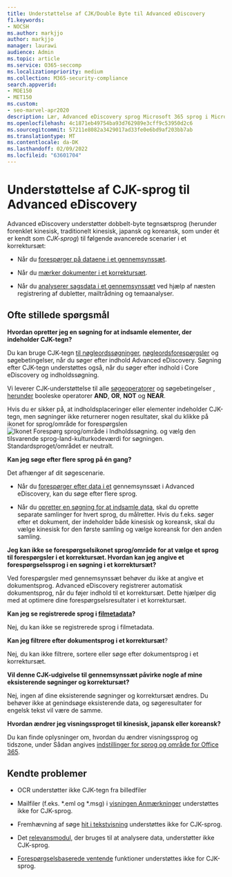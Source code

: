 ```yaml
---
title: Understøttelse af CJK/Double Byte til Advanced eDiscovery
f1.keywords:
- NOCSH
ms.author: markjjo
author: markjjo
manager: laurawi
audience: Admin
ms.topic: article
ms.service: O365-seccomp
ms.localizationpriority: medium
ms.collection: M365-security-compliance
search.appverid:
- MOE150
- MET150
ms.custom:
- seo-marvel-apr2020
description: Lær, Advanced eDiscovery sprog Microsoft 365 sprog i Microsoft 365 og Koreansk (CJK), der bruger et dobbelt-byte-tegnsæt.
ms.openlocfilehash: 4c1871eb49754ba93d762989e3cff9c53950d2c6
ms.sourcegitcommit: 57211e8082a3429017ad33fe0e6bd9af203bb7ab
ms.translationtype: MT
ms.contentlocale: da-DK
ms.lasthandoff: 02/09/2022
ms.locfileid: "63601704"
---
```

# <a name="cjk-language-support-for-advanced-ediscovery"></a>Understøttelse af CJK-sprog til Advanced eDiscovery

Advanced eDiscovery understøtter dobbelt-byte tegnsætsprog (herunder forenklet kinesisk, traditionelt kinesisk, japansk og koreansk, som under ét er kendt som *CJK-sprog*) til følgende avancerede scenarier i et korrektursæt:

- Når du [forespørger på dataene i et gennemsynssæt](review-set-search.md).

- Når du [mærker dokumenter i et korrektursæt](tagging-documents.md).

- Når du [analyserer sagsdata i et gennemsynssæt](analyzing-data-in-review-set.md) ved hjælp af næsten registrering af dubletter, mailtrådning og temaanalyser.

## <a name="frequently-asked-questions"></a>Ofte stillede spørgsmål

**Hvordan opretter jeg en søgning for at indsamle elementer, der indeholder CJK-tegn?**

Du kan bruge CJK-tegn [til nøgleordssøgninger](building-search-queries.md#keyword-searches), [nøgleordsforespørgsler](keyword-queries-and-search-conditions.md) og søgebetingelser, når du søger efter indhold Advanced eDiscovery. Søgning efter CJK-tegn understøttes også, når du søger efter indhold i Core eDiscovery og indholdssøgning.

Vi leverer CJK-understøttelse til alle [søgeoperatorer](keyword-queries-and-search-conditions.md#search-operators) og søgebetingelser [, herunder](keyword-queries-and-search-conditions.md#search-conditions) booleske operatorer **AND**, **OR**, **NOT** og **NEAR**.

Hvis du er sikker på, at indholdsplaceringer eller elementer indeholder CJK-tegn, men søgninger ikke returnerer nogen resultater, skal du klikke på ikonet for sprog/område for forespørgslen ![Ikonet Forespørg sprog/område i Indholdssøgning.](../media/8d4b60c8-e1f1-40f9-88ae-ee2a7eca0886.png) og vælg den tilsvarende sprog-land-kulturkodeværdi for søgningen. Standardsproget/området er neutralt.

**Kan jeg søge efter flere sprog på én gang?**

Det afhænger af dit søgescenarie.

- Når du [forespørger efter data i et](review-set-search.md) gennemsynssæt i Advanced eDiscovery, kan du søge efter flere sprog.

- Når du [opretter en søgning for at indsamle data](create-draft-collection.md), skal du oprette separate samlinger for hvert sprog, du målretter. Hvis du f.eks. søger efter et dokument, der indeholder både kinesisk og koreansk, skal du vælge kinesisk for den første samling og vælge koreansk for den anden samling.

**Jeg kan ikke se forespørgselsikonet sprog/område for at vælge et sprog til forespørgsler i et korrektursæt. Hvordan kan jeg angive et forespørgselssprog i en søgning i et korrektursæt?**

Ved forespørgsler med gennemsynssæt behøver du ikke at angive et dokumentsprog. Advanced eDiscovery registrerer automatisk dokumentsprog, når du føjer indhold til et korrektursæt. Dette hjælper dig med at optimere dine forespørgselsresultater i et korrektursæt.

**Kan jeg se registrerede sprog i [filmetadata](view-documents-in-review-set.md#file-metadata)?**

Nej, du kan ikke se registrerede sprog i filmetadata.

**Kan jeg filtrere efter dokumentsprog i et korrektursæt**?

Nej, du kan ikke filtrere, sortere eller søge efter dokumentsprog i et korrektursæt.

**Vil denne CJK-udgivelse til gennemsynssæt påvirke nogle af mine eksisterende søgninger og korrektursæt?**

Nej, ingen af dine eksisterende søgninger og korrektursæt ændres. Du behøver ikke at genindsøge eksisterende data, og søgeresultater for engelsk tekst vil være de samme.

**Hvordan ændrer jeg visningssproget til kinesisk, japansk eller koreansk?**

Du kan finde oplysninger om, hvordan du ændrer visningssprog og tidszone, under Sådan angives [indstillinger for sprog og område for Office 365](/office365/troubleshoot/access-management/set-language-and-region).

## <a name="known-issues"></a>Kendte problemer

- OCR understøtter ikke CJK-tegn fra billedfiler

- Mailfiler (f.eks. *.eml og *.msg) i [visningen Anmærkninger](view-documents-in-review-set.md#annotate-view) understøttes ikke for CJK-sprog.

- Fremhævning af søge [hit i tekstvisning](view-documents-in-review-set.md#text-view) understøttes ikke for CJK-sprog.

- Det [relevansmodul,](using-relevance.md) der bruges til at analysere data, understøtter ikke CJK-sprog.

- [Forespørgselsbaserede ventende](managing-holds.md#manage-non-custodial-holds) funktioner understøttes ikke for CJK-sprog.